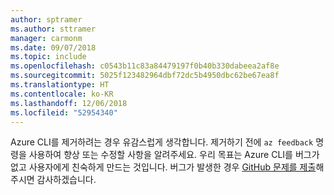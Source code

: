```yaml
---
author: sptramer
ms.author: sttramer
manager: carmonm
ms.date: 09/07/2018
ms.topic: include
ms.openlocfilehash: c0543b11c83a84479197f0b40b330dabeea2af8e
ms.sourcegitcommit: 5025f123482964dbf72dc5b4950dbc62be67ea8f
ms.translationtype: HT
ms.contentlocale: ko-KR
ms.lasthandoff: 12/06/2018
ms.locfileid: "52954340"
---
```

Azure CLI를 제거하려는 경우 유감스럽게 생각합니다. 제거하기 전에 `az feedback` 명령을 사용하여 향상 또는 수정할 사항을 알려주세요. 우리 목표는 Azure CLI를 버그가 없고 사용자에게 친숙하게 만드는 것입니다. 버그가 발생한 경우 [GitHub 문제를 제출](https://github.com/Azure/azure-cli/issues)해주시면 감사하겠습니다.
